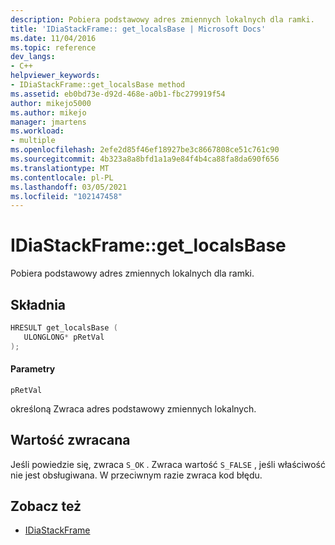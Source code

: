 ```yaml
---
description: Pobiera podstawowy adres zmiennych lokalnych dla ramki.
title: 'IDiaStackFrame:: get_localsBase | Microsoft Docs'
ms.date: 11/04/2016
ms.topic: reference
dev_langs:
- C++
helpviewer_keywords:
- IDiaStackFrame::get_localsBase method
ms.assetid: eb0bd73e-d92d-468e-a0b1-fbc279919f54
author: mikejo5000
ms.author: mikejo
manager: jmartens
ms.workload:
- multiple
ms.openlocfilehash: 2efe2d85f46ef18927be3c8667808ce51c761c90
ms.sourcegitcommit: 4b323a8a8bfd1a1a9e84f4b4ca88fa8da690f656
ms.translationtype: MT
ms.contentlocale: pl-PL
ms.lasthandoff: 03/05/2021
ms.locfileid: "102147458"
---
```

# <a name="idiastackframeget_localsbase"></a>IDiaStackFrame::get_localsBase
Pobiera podstawowy adres zmiennych lokalnych dla ramki.

## <a name="syntax"></a>Składnia

```C++
HRESULT get_localsBase ( 
   ULONGLONG* pRetVal
);
```

#### <a name="parameters"></a>Parametry
 `pRetVal`

określoną Zwraca adres podstawowy zmiennych lokalnych.

## <a name="return-value"></a>Wartość zwracana
 Jeśli powiedzie się, zwraca `S_OK` . Zwraca wartość `S_FALSE` , jeśli właściwość nie jest obsługiwana. W przeciwnym razie zwraca kod błędu.

## <a name="see-also"></a>Zobacz też
- [IDiaStackFrame](../../debugger/debug-interface-access/idiastackframe.md)
